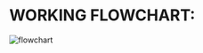 <h1>WORKING FLOWCHART:</h1>



![flowchart](https://user-images.githubusercontent.com/101571637/164242860-cc157ea7-4446-4673-8b7f-538d7aebd82f.JPG)

